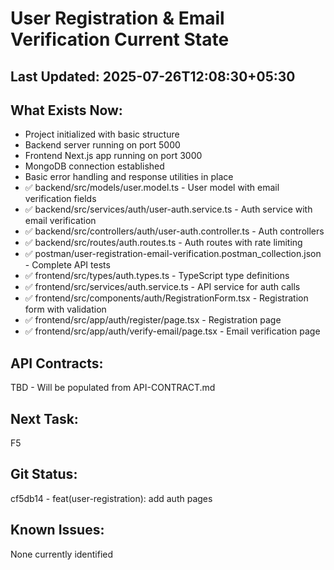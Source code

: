# User Registration & Email Verification Current State

## Last Updated: 2025-07-26T12:08:30+05:30

## What Exists Now:
<!-- AI updates this after each task -->
- Project initialized with basic structure
- Backend server running on port 5000
- Frontend Next.js app running on port 3000
- MongoDB connection established
- Basic error handling and response utilities in place
- ✅ backend/src/models/user.model.ts - User model with email verification fields
- ✅ backend/src/services/auth/user-auth.service.ts - Auth service with email verification
- ✅ backend/src/controllers/auth/user-auth.controller.ts - Auth controllers
- ✅ backend/src/routes/auth.routes.ts - Auth routes with rate limiting
- ✅ postman/user-registration-email-verification.postman_collection.json - Complete API tests
- ✅ frontend/src/types/auth.types.ts - TypeScript type definitions
- ✅ frontend/src/services/auth.service.ts - API service for auth calls
- ✅ frontend/src/components/auth/RegistrationForm.tsx - Registration form with validation
- ✅ frontend/src/app/auth/register/page.tsx - Registration page
- ✅ frontend/src/app/auth/verify-email/page.tsx - Email verification page

## API Contracts:
<!-- Copy from API-CONTRACT.md once created -->
TBD - Will be populated from API-CONTRACT.md

## Next Task: 
F5

## Git Status:
<!-- Last commit hash and message -->
cf5db14 - feat(user-registration): add auth pages

## Known Issues:
<!-- Any problems discovered -->
None currently identified
